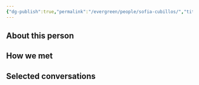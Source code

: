 ```yaml
---
{"dg-publish":true,"permalink":"/evergreen/people/sofia-cubillos/","title":"Graduate Student","tags":["people","ERL_2025_meeting","potential_fellow"]}
---
```


## About this person


## How we met


## Selected conversations

